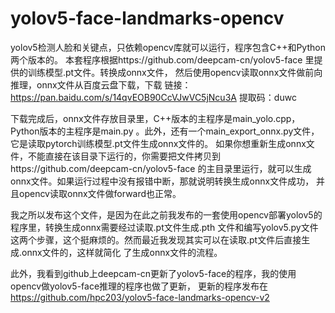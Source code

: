 # yolov5-face-landmarks-opencv
yolov5检测人脸和关键点，只依赖opencv库就可以运行，程序包含C++和Python两个版本的。
本套程序根据https://github.com/deepcam-cn/yolov5-face 里提供的训练模型.pt文件。转换成onnx文件，
然后使用opencv读取onnx文件做前向推理，onnx文件从百度云盘下载，下载
链接：https://pan.baidu.com/s/14qvEOB90CcVJwVC5jNcu3A 
提取码：duwc 

下载完成后，onnx文件存放目录里，C++版本的主程序是main_yolo.cpp，Python版本的主程序是main.py
。此外，还有一个main_export_onnx.py文件，它是读取pytorch训练模型.pt文件生成onnx文件的。
如果你想重新生成onnx文件，不能直接在该目录下运行的，你需要把文件拷贝到https://github.com/deepcam-cn/yolov5-face
的主目录里运行，就可以生成onnx文件。如果运行过程中没有报错中断，那就说明转换生成onnx文件成功，
并且opencv读取onnx文件做forward也正常。

我之所以发布这个文件，是因为在此之前我发布的一套使用opencv部署yolov5的程序里，转换生成onnx需要经过读取.pt文件生成.pth
文件和编写yolov5.py文件这两个步骤，这个挺麻烦的。然而最近我发现其实可以在读取.pt文件后直接生成.onnx文件的，这样就简化
了生成onnx文件的流程。

此外，我看到github上deepcam-cn更新了yolov5-face的程序，我的使用opencv做yolov5-face推理的程序也做了更新，
更新的程序发布在
https://github.com/hpc203/yolov5-face-landmarks-opencv-v2

